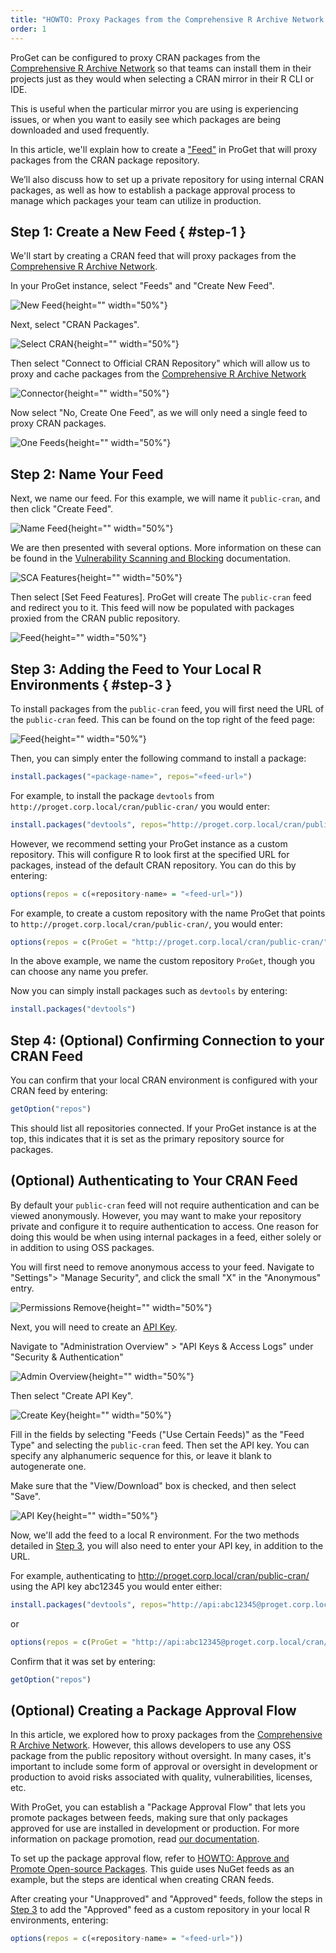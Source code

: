 ```yaml
---
title: "HOWTO: Proxy Packages from the Comprehensive R Archive Network (CRAN)"
order: 1
---
```


ProGet can be configured to proxy CRAN packages from the [Comprehensive R Archive Network](https://cran.r-project.org/web/packages/available_packages_by_name.html) so that teams can install them in their projects just as they would when selecting a CRAN mirror in their R CLI or IDE. 

This is useful when the particular mirror you are using is experiencing issues, or when you want to easily see which packages are being downloaded and used frequently.

In this article, we'll explain how to create a ["Feed"](/docs/proget/feeds/feed-overview) in ProGet that will proxy packages from the CRAN package repository. 

We’ll also discuss how to set up a private repository for using internal CRAN packages, as well as how to establish a package approval process to manage which packages your team can utilize in production.

## Step 1: Create a New Feed { #step-1 }

We'll start by creating a CRAN feed that will proxy packages from the [Comprehensive R Archive Network](https://cran.r-project.org/web/packages/available_packages_by_name.html).

In your ProGet instance, select "Feeds" and "Create New Feed".

![New Feed](){height="" width="50%"}

Next, select "CRAN Packages".

![Select CRAN](){height="" width="50%"}

Then select "Connect to Official CRAN Repository" which will allow us to proxy and cache packages from the [Comprehensive R Archive Network](https://cran.r-project.org/web/packages/available_packages_by_name.html)

![Connector](){height="" width="50%"}

Now select "No, Create One Feed", as we will only need a single feed to proxy CRAN packages.

![One Feeds](){height="" width="50%"}

## Step 2: Name Your Feed

Next, we name our feed. For this example, we will name it `public-cran`, and then click "Create Feed".

![Name Feed](){height="" width="50%"}

We are then presented with several options. More information on these can be found in the [Vulnerability Scanning and Blocking](/docs/proget/sca/vulnerabilities) documentation.

![SCA Features](){height="" width="50%"}

Then select [Set Feed Features]. ProGet will create The `public-cran` feed and redirect you to it. This feed will now be populated with packages proxied from the CRAN public repository.

![Feed](){height="" width="50%"}

## Step 3: Adding the Feed to Your Local R Environments { #step-3 }

To install packages from the `public-cran` feed, you will first need the URL of the `public-cran` feed. This can be found on the top right of the feed page:

![Feed](){height="" width="50%"}

Then, you can simply enter the following command to install a package:

```r
install.packages("«package-name»", repos="«feed-url»")
```

For example, to install the package `devtools` from `http://proget.corp.local/cran/public-cran/` you would enter:

```r
install.packages("devtools", repos="http://proget.corp.local/cran/public-cran/")
```

However, we recommend setting your ProGet instance as a custom repository. This will configure R to look first at the specified URL for packages, instead of the default CRAN repository. You can do this by entering:

```r
options(repos = c(«repository-name» = "«feed-url»"))
```

For example, to create a custom repository with the name ProGet that points to `http://proget.corp.local/cran/public-cran/`, you would enter: 

```r
options(repos = c(ProGet = "http://proget.corp.local/cran/public-cran/"))
```

In the above example, we name the custom repository `ProGet`, though you can choose any name you prefer.

Now you can simply install packages such as `devtools` by entering:

```r
install.packages("devtools")
```

## Step 4: (Optional) Confirming Connection to your CRAN Feed

You can confirm that your local CRAN environment is configured with your CRAN feed by entering:

```r
getOption("repos")
```

This should list all repositories connected. If your ProGet instance is at the top, this indicates that it is set as the primary repository source for packages.

## (Optional) Authenticating to Your CRAN Feed

By default your `public-cran` feed will not require authentication and can be viewed anonymously. However, you may want to make your repository private and configure it to require authentication to access. One reason for doing this would be when using internal packages in a feed, either solely or in addition to using OSS packages. 

You will first need to remove anonymous access to your feed. Navigate to "Settings"> "Manage Security", and click the small "X" in the "Anonymous" entry. 

![Permissions Remove](/resources/docs/proget-CRAN-permissions-remove.png){height="" width="50%"}

Next, you will need to create an [API Key](/docs/proget/reference-api/proget-apikeys). 

Navigate to "Administration Overview" > "API Keys & Access Logs" under "Security & Authentication"

![Admin Overview](/resources/docs/proget-admin-apikeys.png){height="" width="50%"}

Then select "Create API Key".

![Create Key](/resources/docs/proget-apikey-new.png){height="" width="50%"}

Fill in the fields by selecting "Feeds ("Use Certain Feeds)" as the "Feed Type" and selecting the `public-cran` feed. Then set the API key. You can specify any alphanumeric sequence for this, or leave it blank to autogenerate one.

Make sure that the "View/Download" box is checked, and then select "Save".

![API Key](/resources/docs/proget-CRAN-apikey-3.png){height="" width="50%"}

Now, we'll add the feed to a local R environment. For the two methods detailed in [Step 3](#step-3), you will also need to enter your API key, in addition to the URL.

For example, authenticating to http://proget.corp.local/cran/public-cran/ using the API key abc12345 you would enter either:

```r
install.packages("devtools", repos="http://api:abc12345@proget.corp.local/cran/public-cran/")
```

or

```r
options(repos = c(ProGet = "http://api:abc12345@proget.corp.local/cran/public-cran/"))
```

Confirm that it was set by entering:

```r
getOption("repos")
```

## (Optional) Creating a Package Approval Flow

In this article, we explored how to proxy packages from the [Comprehensive R Archive Network](https://cran.r-project.org/web/packages/available_packages_by_name.html). However, this allows developers to use any OSS package from the public repository without oversight. In many cases, it's important to include some form of approval or oversight in development or production to avoid risks associated with quality, vulnerabilities, licenses, etc.

With ProGet, you can establish a "Package Approval Flow" that lets you promote packages between feeds, making sure that only packages approved for use are installed in development or production. For more information on package promotion, read [our documentation](/docs/proget/packages/package-promotion).

To set up the package approval flow, refer to [HOWTO: Approve and Promote Open-source Packages](/docs/proget/packages/package-promotion/proget-howto-promote-packages). This guide uses NuGet feeds as an example, but the steps are identical when creating CRAN feeds.

After creating your "Unapproved" and "Approved" feeds, follow the steps in [Step 3](#step-3) to add the "Approved" feed as a custom repository in your local R environments, entering:

```r
options(repos = c(«repository-name» = "«feed-url»"))
```